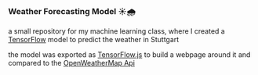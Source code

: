### Weather Forecasting Model ☀️🌧️

a small repository for my machine learning class, where I created a [TensorFlow](https://www.tensorflow.org/) model to predict the weather in Stuttgart

the model was exported as [TensorFlow.js](https://www.tensorflow.org/js) to build a webpage around it and compared to the [OpenWeatherMap Api](https://openweathermap.org/api)
